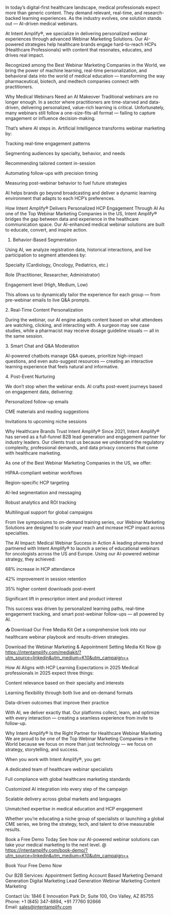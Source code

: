 In today’s digital-first healthcare landscape, medical professionals expect more than generic content. They demand relevant, real-time, and research-backed learning experiences. As the industry evolves, one solution stands out — AI-driven medical webinars.

At Intent Amplify®, we specialize in delivering personalized webinar experiences through advanced Webinar Marketing Solutions. Our AI-powered strategies help healthcare brands engage hard-to-reach HCPs (Healthcare Professionals) with content that resonates, educates, and drives real impact.

Recognized among the Best Webinar Marketing Companies in the World, we bring the power of machine learning, real-time personalization, and behavioral data into the world of medical education — transforming the way pharmaceutical, biotech, and medtech companies connect with practitioners.

Why Medical Webinars Need an AI Makeover
Traditional webinars are no longer enough. In a sector where practitioners are time-starved and data-driven, delivering personalized, value-rich learning is critical. Unfortunately, many webinars still follow a one-size-fits-all format — failing to capture engagement or influence decision-making.

That’s where AI steps in. Artificial Intelligence transforms webinar marketing by:

Tracking real-time engagement patterns

Segmenting audiences by specialty, behavior, and needs

Recommending tailored content in-session

Automating follow-ups with precision timing

Measuring post-webinar behavior to fuel future strategies

AI helps brands go beyond broadcasting and deliver a dynamic learning environment that adapts to each HCP’s preferences.

How Intent Amplify® Delivers Personalized HCP Engagement Through AI
As one of the Top Webinar Marketing Companies in the US, Intent Amplify® bridges the gap between data and experience in the healthcare communication space. Our AI-enhanced medical webinar solutions are built to educate, convert, and inspire action.

1. Behavior-Based Segmentation

Using AI, we analyze registration data, historical interactions, and live participation to segment attendees by:

Specialty (Cardiology, Oncology, Pediatrics, etc.)

Role (Practitioner, Researcher, Administrator)

Engagement level (High, Medium, Low)

This allows us to dynamically tailor the experience for each group — from pre-webinar emails to live Q&A prompts.

2. Real-Time Content Personalization

During the webinar, our AI engine adapts content based on what attendees are watching, clicking, and interacting with. A surgeon may see case studies, while a pharmacist may receive dosage guideline visuals — all in the same session.

3. Smart Chat and Q&A Moderation

AI-powered chatbots manage Q&A queues, prioritize high-impact questions, and even auto-suggest resources — creating an interactive learning experience that feels natural and informative.

4. Post-Event Nurturing

We don’t stop when the webinar ends. AI crafts post-event journeys based on engagement data, delivering:

Personalized follow-up emails

CME materials and reading suggestions

Invitations to upcoming niche sessions

Why Healthcare Brands Trust Intent Amplify®
Since 2021, Intent Amplify® has served as a full-funnel B2B lead generation and engagement partner for industry leaders. Our clients trust us because we understand the regulatory complexity, professional demands, and data privacy concerns that come with healthcare marketing.

As one of the Best Webinar Marketing Companies in the US, we offer:

HIPAA-compliant webinar workflows

Region-specific HCP targeting

AI-led segmentation and messaging

Robust analytics and ROI tracking

Multilingual support for global campaigns

From live symposiums to on-demand training series, our Webinar Marketing Solutions are designed to scale your reach and increase HCP impact across specialties.

The AI Impact: Medical Webinar Success in Action
A leading pharma brand partnered with Intent Amplify® to launch a series of educational webinars for oncologists across the US and Europe. Using our AI-powered webinar strategy, they achieved:

68% increase in HCP attendance

42% improvement in session retention

35% higher content downloads post-event

Significant lift in prescription intent and product interest

This success was driven by personalized learning paths, real-time engagement tracking, and smart post-webinar follow-ups — all powered by AI.

📥 Download Our Free Media Kit
Get a comprehensive look into our healthcare webinar playbook and results-driven strategies.

Download the Webinar Marketing & Appointment Setting Media Kit Now @ https://intentamplify.com/mediakit/?utm_source=linkedin&utm_medium=K10&utm_campaign=+

How AI Aligns with HCP Learning Expectations in 2025
Medical professionals in 2025 expect three things:

Content relevance based on their specialty and interests

Learning flexibility through both live and on-demand formats

Data-driven outcomes that improve their practice

With AI, we deliver exactly that. Our platforms collect, learn, and optimize with every interaction — creating a seamless experience from invite to follow-up.

Why Intent Amplify® Is the Right Partner for Healthcare Webinar Marketing
We are proud to be one of the Top Webinar Marketing Companies in the World because we focus on more than just technology — we focus on strategy, storytelling, and success.

When you work with Intent Amplify®, you get:

A dedicated team of healthcare webinar specialists

Full compliance with global healthcare marketing standards

Customized AI integration into every step of the campaign

Scalable delivery across global markets and languages

Unmatched expertise in medical education and HCP engagement

Whether you’re educating a niche group of specialists or launching a global CME series, we bring the strategy, tech, and talent to drive measurable results.

Book a Free Demo Today
See how our AI-powered webinar solutions can take your medical marketing to the next level. @ https://intentamplify.com/book-demo/?utm_source=linkedin&utm_medium=K10&utm_campaign=+

Book Your Free Demo Now

Our B2B Services:
Appointment Setting
Account Based Marketing
Demand Generation
Digital Marketing
Lead Generation
Webinar Marketing
Content Marketing

Contact Us:
1846 E Innovation Park Dr,
Suite 100, Oro Valley, AZ 85755
Phone: +1 (845) 347-8894, +91 77760 92666
Email: sales@intentamplify.com
